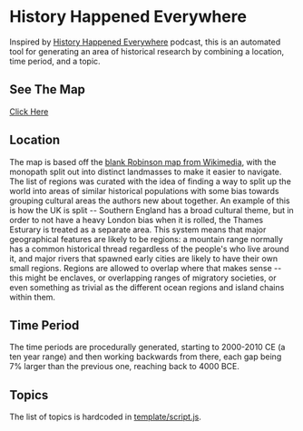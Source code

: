 <!--
SPDX-FileCopyrightText: 2021 Benedict Harcourt <ben.harcourt@harcourtprogramming.co.uk>
SPDX-License-Identifier: CC0-1.0
-->

# History Happened Everywhere

Inspired by [History Happened Everywhere](https://twitter.com/hhepodcast)
podcast, this is an automated tool for generating an area of historical
research by combining a location, time period, and a topic.

## See The Map

[Click Here](map.svg)

## Location

The map is based off the [blank Robinson map from Wikimedia](https://commons.wikimedia.org/wiki/File:WorldMap.svg),
with the monopath split out into distinct landmasses to make it easier to
navigate.
The list of regions was curated with the idea of finding a way to split
up the world into areas of similar historical populations with some bias
towards grouping cultural areas the authors new about together. An example
of this is how the UK is split -- Southern England has a broad cultural
theme, but in order to not have a heavy London bias when it is rolled,
the Thames Esturary is treated as a separate area.
This system means that major geographical features are likely to be regions:
a mountain range normally has a common historical thread regardless of the
people's who live around it, and major rivers that spawned early cities are
likely to have their own small regions.
Regions are allowed to overlap where that makes sense -- this might be enclaves,
or overlapping ranges of migratory societies, or even something as trivial as
the different ocean regions and island chains within them.

## Time Period

The time periods are procedurally generated, starting to 2000-2010 CE (a ten
year range) and then working backwards from there, each gap being 7% larger
than the previous one, reaching back to 4000 BCE.

## Topics

The list of topics is hardcoded in [template/script.js](template/script.js).
